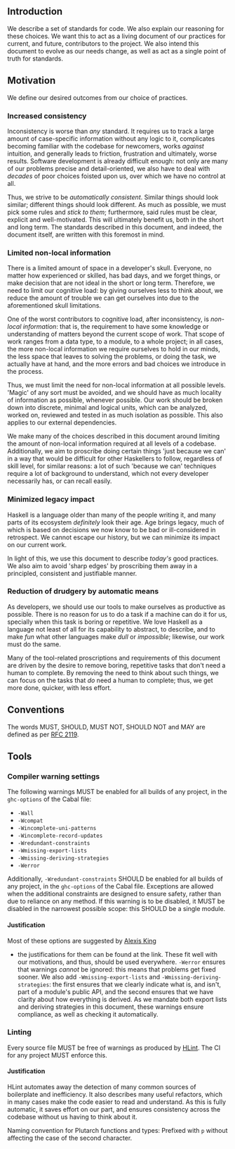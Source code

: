 ## Introduction

We describe a set of standards for code. We also explain our reasoning for these
choices. We want this to act as a living document of our practices for current,
and future, contributors to the project. We also intend this document to evolve
as our needs change, as well as act as a single point of truth for standards.

## Motivation

We define our desired outcomes from our choice of practices.

### Increased consistency

Inconsistency is worse than _any_ standard. It requires us to track a large
amount of case-specific information without any logic to it, complicates
becoming familiar with the codebase for newcomers, works _against_ intuition,
and generally leads to friction, frustration and ultimately, worse results.
Software development is already difficult enough: not only are many of our
problems precise and detail-oriented, we also have to deal with _decades_ of
poor choices foisted upon us, over which we have no control at all.

Thus, we strive to be _automatically consistent_. Similar things should look
similar; different things should look different. As much as possible, we must
pick some rules and _stick to them_; furthermore, said rules must be clear,
explicit and well-motivated. This will ultimately benefit us, both in the short
and long term. The standards described in this document, and indeed, the
document itself, are written with this foremost in mind.

### Limited non-local information

There is a limited amount of space in a developer's skull. Everyone, no matter
how experienced or skilled, has bad days, and we forget things, or make decision
that are not ideal in the short or long term. Therefore, we need to limit our
cognitive load: by giving ourselves less to think about, we reduce the amount of
trouble we can get ourselves into due to the aforementioned skull limitations. 

One of the worst contributors to cognitive load, after inconsistency, is
_non-local information_: that is, the requirement to have some knowledge or
understanding of matters beyond the current scope of work. That scope of work
ranges from a data type, to a module, to a whole project; in all cases, the more
non-local information we require ourselves to hold in our minds, the less space
that leaves to solving the problems, or doing the task, we actually have at
hand, and the more errors and bad choices we introduce in the process.

Thus, we must limit the need for non-local information at all possible levels.
'Magic' of any sort must be avoided, and we should have as much locality of
information as possible, whenever possible. Our work should be broken down into
discrete, minimal and logical units, which can be analyzed, worked on, reviewed
and tested in as much isolation as possible. This also applies to our external
dependencies.

We make many of the choices described in this document around limiting the
amount of non-local information required at all levels of a codebase.
Additionally, we aim to proscribe doing certain things 'just because we can' in
a way that would be difficult for other Haskellers to follow, regardless of
skill level, for similar reasons: a lot of such 'because we can' techniques
require a lot of background to understand, which not every developer necessarily
has, or can recall easily.

### Minimized legacy impact

Haskell is a language older than many of the people writing it, and many parts
of its ecosystem _definitely_ look their age. Age brings legacy, much of which
is based on decisions we now know to be bad or ill-considered in retrospect. We
cannot escape our history, but we can minimize its impact on our current work.

In light of this, we use this document to describe _today's_ good practices. We
also aim to avoid 'sharp edges' by proscribing them away in a principled,
consistent and justifiable manner.

### Reduction of drudgery by automatic means

As developers, we should use our tools to make ourselves as productive as
possible. There is no reason for us to do a task if a machine can do it for us,
specially when this task is boring or repetitive. We love Haskell as a language
not least of all for its capability to abstract, to describe, and to make _fun_
what other languages make _dull_ or _impossible_; likewise, our work must do the
same.

Many of the tool-related proscriptions and requirements of this document are
driven by the desire to remove boring, repetitive tasks that don't need a human
to complete. By removing the need to think about such things, we can focus on
the tasks that _do_ need a human to complete; thus, we get more done, quicker,
with less effort.

## Conventions

The words MUST, SHOULD, MUST NOT, SHOULD NOT and MAY are defined as per [RFC 2119](https://tools.ietf.org/html/rfc2119).

## Tools

### Compiler warning settings

The following warnings MUST be enabled for all builds of any project, in the
`ghc-options` of the Cabal file:

* `-Wall`
* `-Wcompat`
* `-Wincomplete-uni-patterns`
* `-Wincomplete-record-updates`
* `-Wredundant-constraints`
* `-Wmissing-export-lists`
* `-Wmissing-deriving-strategies`
* `-Werror`

Additionally, `-Wredundant-constraints` SHOULD be enabled for all builds of any
project, in the `ghc-options` of the Cabal file. Exceptions are allowed when the
additional constraints are designed to ensure safety, rather than due to
reliance on any method. If this warning is to be disabled, it MUST be disabled
in the narrowest possible scope: this SHOULD be a single module.

#### Justification

Most of these options are suggested by 
[Alexis King](https://lexi-lambda.github.io/blog/2018/02/10/an-opinionated-guide-to-haskell-in-2018/#warning-flags-for-a-safe-build)
- the justifications for them can be found at the link. These fit well with 
our motivations, and thus, should be used everywhere. `-Werror` ensures that 
warnings _cannot_ be ignored: this means that problems get fixed sooner. We 
also add `-Wmissing-export-lists` and `-Wmissing-deriving-strategies`: the 
first ensures that we clearly indicate what is, and isn't, part of a module's 
public API, and the second ensures that we have clarity about how everything 
is derived. As we mandate both export lists and deriving strategies in this 
document, these warnings ensure compliance, as well as checking it 
automatically.

### Linting

Every source file MUST be free of warnings as produced by
[HLint](http://hackage.haskell.org/package/hlint). The CI for any project MUST
enforce this.

#### Justification

HLint automates away the detection of many common sources of boilerplate and 
inefficiency. It also describes many useful refactors, which in many cases 
make the code easier to read and understand. As this is fully automatic, it 
saves effort on our part, and ensures consistency across the codebase without 
us having to think about it.


Naming convention for Plutarch functions and types: Prefixed with `p` without affecting the case of the second character.
